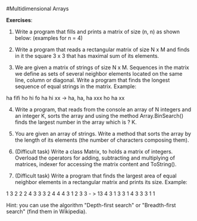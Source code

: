 #Multidimensional Arrays

**Exercises**:

01. Write a program that fills and prints a matrix of size (n, n) as shown below: 
(examples for n = 4)



02. Write a program that reads a rectangular matrix of size N x M and finds in it the square 3 x 3 that has maximal sum of its elements.

03. We are given a matrix of strings of size N x M. Sequences in the matrix we define as sets of
several neighbor elements located on the same line, column or diagonal. Write a program that finds the longest sequence of equal strings in the matrix. Example:

ha  fifi ho hi
fo  ha   hi xx -> ha, ha, ha
xxx ho   ha xx

04. Write a program, that reads from the console an array of N integers and an integer K, sorts the array and using the method
Array.BinSearch() finds the largest number in the array which is ? K. 

05. You are given an array of strings. Write a method that sorts the array by the length of its elements (the number of characters composing them).

06. (Difficult task) Write a class Matrix, to holds a matrix of integers. Overload the operators for adding, subtracting and multiplying of matrices,
indexer for accessing the matrix content and ToString().

07. (Difficult task) Write a program that finds the largest area of equal neighbor elements in a rectangular matrix and prints its size.
Example:

1 3 2 2 2 4
3 3 3 2 4 4
4 3 1 2 3 3 - > 13
4 3 1 3 3 1
4 3 3 3 1 1

Hint: you can use the algorithm "Depth-first search" or "Breadth-first search" (find them in Wikipedia).

